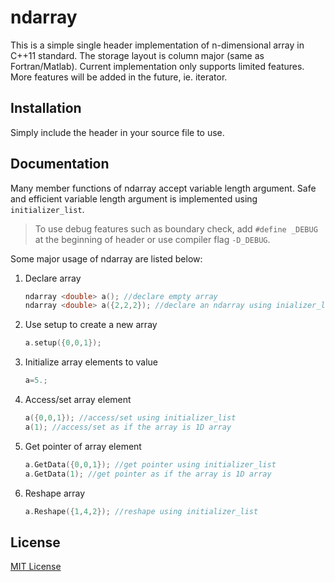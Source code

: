 # ndarray

This is a simple single header implementation of n-dimensional array in C++11 standard. The storage layout is column major (same as Fortran/Matlab). Current implementation only supports limited features. More features will be added in the future, ie. iterator. 

## Installation

Simply include the header in your source file to use.

## Documentation

Many member functions of ndarray accept variable length argument.
Safe and efficient variable length argument is implemented using `initializer_list`.

> To use debug features such as boundary check, add
`#define _DEBUG` at the beginning of header or use compiler flag `-D_DEBUG`.

Some major usage of ndarray are listed below:

1. Declare array

    ```c++
    ndarray <double> a(); //declare empty array
    ndarray <double> a({2,2,2}); //declare an ndarray using inializer_list with number of element in each dimension
    ```

2. Use setup to create a new array

    ```c++
    a.setup({0,0,1});
    ```

3. Initialize array elements to value

    ```c++
    a=5.;
    ```

4. Access/set array element

    ```c++
    a({0,0,1}); //access/set using initializer_list
    a(1); //access/set as if the array is 1D array
    ```

5. Get pointer of array element

    ```c++
    a.GetData({0,0,1}); //get pointer using initializer_list
    a.GetData(1); //get pointer as if the array is 1D array
    ```

6. Reshape array

    ```c++
    a.Reshape({1,4,2}); //reshape using initializer_list
    ```

## License

[MIT License](LICENSE)
